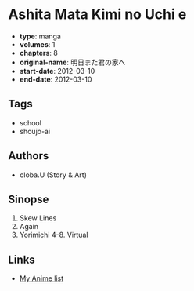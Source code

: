 # Ashita Mata Kimi no Uchi e

-   **type**: manga
-   **volumes**: 1
-   **chapters**: 8
-   **original-name**: 明日また君の家へ
-   **start-date**: 2012-03-10
-   **end-date**: 2012-03-10

## Tags

-   school
-   shoujo-ai

## Authors

-   cloba.U (Story & Art)

## Sinopse

1. Skew Lines
2. Again
3. Yorimichi
   4-8. Virtual

## Links

-   [My Anime list](https://myanimelist.net/manga/86199/Ashita_Mata_Kimi_no_Uchi_e)
